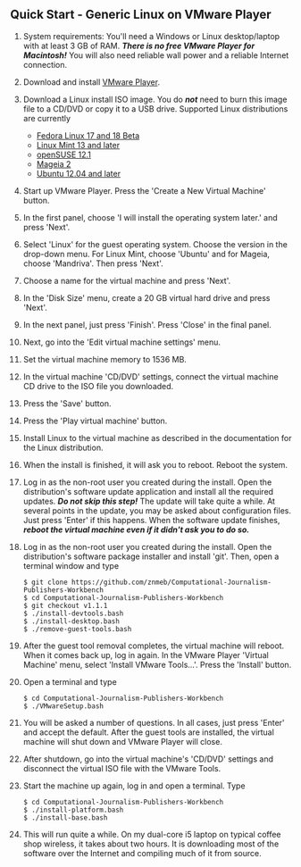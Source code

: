 ## Quick Start - Generic Linux on VMware Player

1. System requirements: You'll need a Windows or Linux desktop/laptop with at least 3 GB of RAM. ***There is no free VMware Player for Macintosh!*** You will also need reliable wall power and a reliable Internet connection.
1. Download and install [VMware Player](http://www.vmware.com/products/player/).
1. Download a Linux install ISO image. You do ***not*** need to burn this image file to a CD/DVD or copy it to a USB drive. Supported Linux distributions are currently

    * [Fedora Linux 17 and 18 Beta](https://fedoraproject.org/)<br>
    * [Linux Mint 13 and later](http://www.linuxmint.com/oldreleases.php)<br>
    * [openSUSE 12.1](http://software.opensuse.org/122/en)<br>
    * [Mageia 2](http://www.mageia.org/en/downloads/)<br>
    * [Ubuntu 12.04 and later](http://www.ubuntu.com/download)<br>
1. Start up VMware Player. Press the 'Create a New Virtual Machine' button.
1. In the first panel, choose 'I will install the operating system later.' and press 'Next'.
1. Select 'Linux' for the guest operating system. Choose the version in the drop-down menu. For Linux Mint, choose 'Ubuntu' and for Mageia, choose 'Mandriva'. Then press 'Next'.
1. Choose a name for the virtual machine and press 'Next'.
1. In the 'Disk Size' menu, create a 20 GB virtual hard drive and press 'Next'.
1. In the next panel, just press 'Finish'. Press 'Close' in the final panel.
1. Next, go into the 'Edit virtual machine settings' menu.
1. Set the virtual machine memory to 1536 MB.
1. In the virtual machine 'CD/DVD' settings, connect the virtual machine CD drive to the ISO file you downloaded.
1. Press the 'Save' button.
1. Press the 'Play virtual machine' button.
1. Install Linux to the virtual machine as described in the documentation for the Linux distribution.
1. When the install is finished, it will ask you to reboot. Reboot the system.
1. Log in as the non-root user you created during the install. Open the distribution's software update application and install all the required updates. ***Do not skip this step!*** The update will take quite a while. At several points in the update, you may be asked about configuration files. Just press 'Enter' if this happens. When the software update finishes, ***reboot the virtual machine even if it didn't ask you to do so.***
1. Log in as the non-root user you created during the install. Open the distribution's software package installer and install 'git'. Then, open a terminal window and type

    ```
    $ git clone https://github.com/znmeb/Computational-Journalism-Publishers-Workbench  
    $ cd Computational-Journalism-Publishers-Workbench  
    $ git checkout v1.1.1
    $ ./install-devtools.bash
    $ ./install-desktop.bash
    $ ./remove-guest-tools.bash
    ```
1. After the guest tool removal completes, the virtual machine will reboot. When it comes back up, log in again. In the VMware Player 'Virtual Machine' menu, select 'Install VMware Tools...'. Press the 'Install' button.
1. Open a terminal and type

    ```
    $ cd Computational-Journalism-Publishers-Workbench  
    $ ./VMwareSetup.bash
    ```
1. You will be asked a number of questions. In all cases, just press 'Enter' and accept the default. After the guest tools are installed, the virtual machine will shut down and VMware Player will close.
1. After shutdown, go into the virtual machine's 'CD/DVD' settings and disconnect the virtual ISO file with the VMware Tools.
1. Start the machine up again, log in and open a terminal. Type

    ```
    $ cd Computational-Journalism-Publishers-Workbench  
    $ ./install-platform.bash  
    $ ./install-base.bash
    ```
1. This will run quite a while. On my dual-core i5 laptop on typical coffee shop wireless, it takes about two hours. It is downloading most of the software over the Internet and compiling much of it from source.
